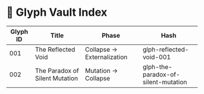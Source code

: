 # 🧾 Glyph Vault Index

| Glyph ID | Title                           | Phase                     | Hash                      |
|----------|----------------------------------|---------------------------|---------------------------|
| 001      | The Reflected Void              | Collapse → Externalization | glph-reflected-void-001   |
| 002 | The Paradox of Silent Mutation | Mutation → Collapse | glph-the-paradox-of-silent-mutation |
